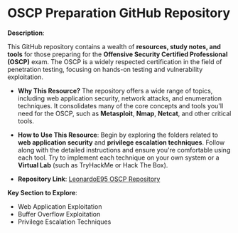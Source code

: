 # OSCP Preparation GitHub Repository

**Description**:

This GitHub repository contains a wealth of **resources, study notes, and tools** for those preparing for the **Offensive Security Certified Professional (OSCP)** exam. The OSCP is a widely respected certification in the field of penetration testing, focusing on hands-on testing and vulnerability exploitation.

- **Why This Resource?**
  The repository offers a wide range of topics, including web application security, network attacks, and enumeration techniques. It consolidates many of the core concepts and tools you'll need for the OSCP, such as **Metasploit**, **Nmap**, **Netcat**, and other critical tools.

- **How to Use This Resource**:
  Begin by exploring the folders related to **web application security** and **privilege escalation techniques**. Follow along with the detailed instructions and ensure you're comfortable using each tool. Try to implement each technique on your own system or a **Virtual Lab** (such as TryHackMe or Hack The Box).

- **Repository Link**: [LeonardoE95 OSCP Repository](https://github.com/LeonardoE95/OSCP)

**Key Section to Explore**:

- Web Application Exploitation
- Buffer Overflow Exploitation
- Privilege Escalation Techniques
